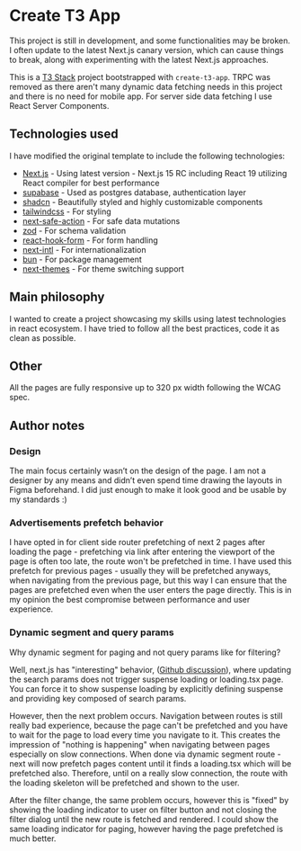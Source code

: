 # Create T3 App
This project is still in development, and some functionalities may be broken. I often update to the latest Next.js canary version, which can cause things to break, along with experimenting with the latest Next.js approaches.

This is a [T3 Stack](https://create.t3.gg/) project bootstrapped with `create-t3-app`. TRPC was removed as there aren't many dynamic data fetching needs in this project and there is no need for mobile app. For server side data fetching I use React Server Components.

## Technologies used
I have modified the original template to include the following technologies:
- [Next.js](https://nextjs.org/) - Using latest version - Next.js 15 RC including React 19 utilizing React compiler for best performance
- [supabase](https://supabase.io/) - Used as postgres database, authentication layer 
- [shadcn](https://ui.shadcn.com/) - Beautifully styled and highly customizable components
- [tailwindcss](https://tailwindcss.com/) - For styling
- [next-safe-action](https://next-safe-action.dev/) - For safe data mutations
- [zod](https://zod.dev/) - For schema validation
- [react-hook-form](https://react-hook-form.com/) - For form handling
- [next-intl](https://next-intl-docs.vercel.app/) - For internationalization
- [bun](https://bun.sh/) - For package management
- [next-themes](https://github.com/pacocoursey/next-themes) - For theme switching support

## Main philosophy
I wanted to create a project showcasing my skills using latest technologies in react ecosystem. I have tried to follow all the best practices, code it as clean as possible.

## Other
All the pages are fully responsive up to 320 px width following the WCAG spec. 

## Author notes

### Design
The main focus certainly wasn’t on the design of the page. I am not a designer by any means and didn’t even spend time drawing the layouts in Figma beforehand. I did just enough to make it look good and be usable by my standards :)

### Advertisements prefetch behavior
I have opted in for client side router prefetching of next 2 pages after loading the page - prefetching via link after entering the viewport of the page is often too late, the route won't be prefetched in time. I have used this prefetch for previous pages - usually they will be prefetched anyways, when navigating from the previous page, but this way I can ensure that the pages are prefetched even when the user enters the page directly. This is in my opinion the best compromise between performance and user experience.

### Dynamic segment and query params
Why dynamic segment for paging and not query params like for filtering?

Well, next.js has "interesting" behavior, ([Github discussion](https://github.com/vercel/next.js/issues/53543)), where updating the search params does not trigger suspense loading or loading.tsx page. You can force it to show suspense loading by explicitly defining suspense and providing key composed of search params. 

However, then the next problem occurs. Navigation between routes is still really bad experience, because the page can't be prefetched and you have to wait for the page to load every time you navigate to it. This creates the impression of "nothing is happening" when navigating between pages especially on slow connections. When done via dynamic segment route - next will now prefetch pages content until it finds a loading.tsx which will be prefetched also. Therefore, until on a really slow connection, the route with the loading skeleton will be prefetched and shown to the user.

After the filter change, the same problem occurs, however this is "fixed" by showing the loading indicator to user on filter button and not closing the filter dialog until the new route is fetched and rendered. I could show the same loading indicator for paging, however having the page prefetched is much better.

